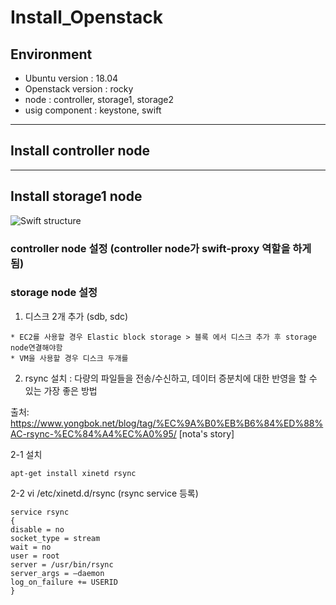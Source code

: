 # Install_Openstack


## Environment

* Ubuntu version : 18.04
* Openstack version : rocky
* node : controller, storage1, storage2
* usig component : keystone, swift

---

## Install controller node


---

## Install storage1 node
![Swift structure](https://tino1b2be.com/wp-content/uploads/2017/01/state-of-the-stack-april-2013-50-638.jpg)

### controller node 설정 (controller node가 swift-proxy 역할을 하게 됨)


### storage node 설정

1. 디스크 2개 추가 (sdb, sdc)
```
* EC2를 사용할 경우 Elastic block storage > 블록 에서 디스크 추가 후 storage node연결해야함
* VM을 사용할 경우 디스크 두개를 
```

2. rsync 설치 : 다량의 파일들을 전송/수신하고, 데이터 증분치에 대한 반영을 할 수 있는 가장 좋은 방법

출처: https://www.yongbok.net/blog/tag/%EC%9A%B0%EB%B6%84%ED%88%AC-rsync-%EC%84%A4%EC%A0%95/ [nota's story]

2-1 설치
```
apt-get install xinetd rsync
```

2-2 vi /etc/xinetd.d/rsync (rsync service 등록)
```
service rsync
{
disable = no
socket_type = stream
wait = no
user = root
server = /usr/bin/rsync
server_args = –daemon
log_on_failure += USERID
}
```
